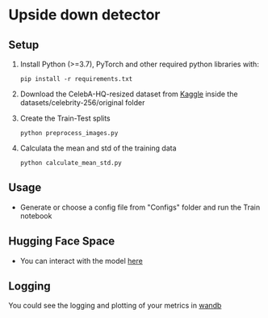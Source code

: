  
# Upside down detector


## Setup

1.  Install Python (>=3.7), PyTorch and other required python libraries with:
    ```
    pip install -r requirements.txt
    ```
2.  Download the CelebA-HQ-resized dataset from [Kaggle](https://www.kaggle.com/datasets/badasstechie/celebahq-resized-256x256) inside the datasets/celebrity-256/original folder

3. Create the Train-Test splits
    ```
    python preprocess_images.py 
    ```
4. Calculata the mean and std of the training data
   ```
   python calculate_mean_std.py
   ```

## Usage

+ Generate or choose a config file from "Configs" folder and run the Train notebook

## Hugging Face Space
+ You can interact with the model [here](https://huggingface.co/spaces/will33am/fatima-Upside-Down-Detector)
## Logging

You could see the logging and plotting of your metrics in [wandb]( https://wandb.ai/williamberrios/Fatima-Fellowship?workspace=user-williamberrios
)
